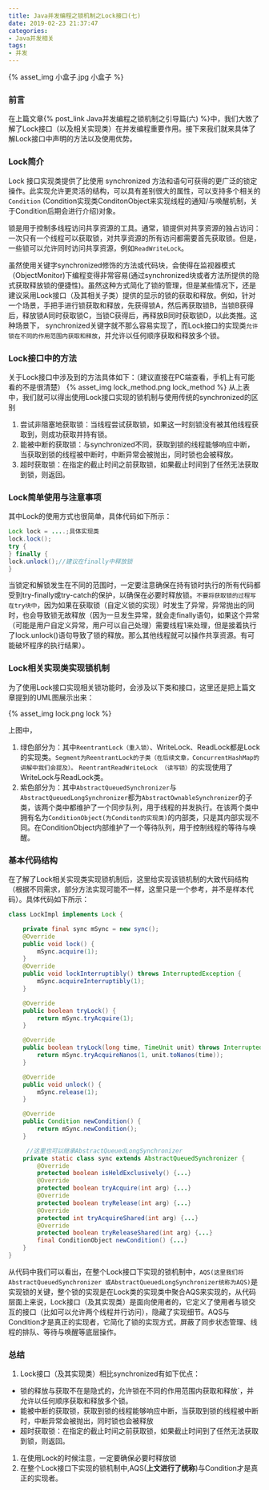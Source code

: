 ```yaml
---
title: Java并发编程之锁机制之Lock接口(七)
date: 2019-02-23 21:37:47
categories:
- Java并发相关
tags: 
- 并发
---
```


{% asset_img 小盒子.jpg 小盒子 %}

### 前言

在上篇文章{% post_link Java并发编程之锁机制之引导篇(六) %}中，我们大致了解了Lock接口（以及相关实现类）在并发编程重要作用。接下来我们就来具体了解Lock接口中声明的方法以及使用优势。

### Lock简介

Lock 接口实现类提供了比使用 synchronized 方法和语句可获得的更广泛的锁定操作。此实现允许更灵活的结构，可以具有差别很大的属性，可以支持多个相关的 `Condition` (Condition实现类ConditonObject来实现线程的通知/与唤醒机制，关于Condition后期会进行介绍)对象。

锁是用于控制多线程访问共享资源的工具。通常，锁提供对共享资源的独占访问：一次只有一个线程可以获取锁，对共享资源的所有访问都需要首先获取锁。但是，一些锁可以允许同时访问共享资源，例如`ReadWriteLock`。

虽然使用关键字synchronized修饰的方法或代码块，会使得在监视器模式（ObjectMonitor)下编程变得非常容易(通过synchronized块或者方法所提供的隐式获取释放锁的便捷性)。虽然这种方式简化了锁的管理，但是某些情况下，还是建议采用Lock接口（及其相关子类）提供的显示的锁的获取和释放。例如，针对一个场景，手把手进行锁获取和释放，先获得锁A，然后再获取锁B，当锁B获得后，释放锁A同时获取锁C，当锁C获得后，再释放B同时获取锁D，以此类推。这种场景下，
synchronized关键字就不那么容易实现了，而Lock接口的实现类`允许锁在不同的作用范围内获取和释放`，并允许以任何顺序获取和释放多个锁。

### Lock接口中的方法

关于Lock接口中涉及到的方法具体如下：（建议直接在PC端查看，手机上有可能看的不是很清楚）
{% asset_img lock_method.png lock_method %}
从上表中，我们就可以得出使用Lock接口实现的锁机制与使用传统的synchronized的区别

1. 尝试非阻塞地获取锁：当线程尝试获取锁，如果这一时刻锁没有被其他线程获取到，则成功获取并持有锁。
2. 能被中断的获取锁：与synchronized不同，获取到锁的线程能够响应中断，当获取到锁的线程被中断时，中断异常会被抛出，同时锁也会被释放。
3. 超时获取锁：在指定的截止时间之前获取锁，如果截止时间到了任然无法获取到锁，则返回。

### Lock简单使用与注意事项

其中Lock的使用方式也很简单，具体代码如下所示：

```java
Lock lock = ....;具体实现类
lock.lock();
try {
} finally {
lock.unlock();//建议在finally中释放锁
}
```

当锁定和解锁发生在不同的范围时，一定要注意确保在持有锁时执行的所有代码都受到try-finally或try-catch的保护，以确保在必要时释放锁。`不要将获取锁的过程写在try块中`，因为如果在获取锁（自定义锁的实现）时发生了异常，异常抛出的同时，也会导致锁无故释放（因为一旦发生异常，就会走finally语句，如果这个异常（可能是用户自定义异常，用户可以自己处理）需要线程1来处理，但是接着执行了lock.unlock()语句导致了锁的释放。那么其他线程就可以操作共享资源。有可能破坏程序的执行结果）。

### Lock相关实现类实现锁机制

为了使用Lock接口实现相关锁功能时，会涉及以下类和接口，这里还是把上篇文章提到的UML图展示出来：

{% asset_img lock.png lock %}

上图中，

 1. 绿色部分为：其中`ReentrantLock（重入锁）`、WriteLock、ReadLock都是Lock的实现类。`Segment为ReentrantLock的子类（在后续文章，ConcurrentHashMap的讲解中我们会提及）。` `ReentrantReadWriteLock （读写锁）`的实现使用了WriteLock与ReadLock类。
 2. 紫色部分为：其中`AbstractQueuedSynchronizer`与`AbstractQueuedLongSynchronizer`都为`AbstractOwnableSynchronizer`的子类，该两个类中都维护了一个同步队列，用于线程的并发执行。在该两个类中拥有名为`ConditionObject(为Conditon的实现类)`的内部类，只是其内部实现不同。在ConditionObject内部维护了一个等待队列，用于控制线程的等待与唤醒。

### 基本代码结构

在了解了Lock相关实现类实现锁机制后，这里给实现该锁机制的大致代码结构（根据不同需求，部分方法实现可能不一样，这里只是一个参考，并不是样本代码）。具体代码如下所示：

```java
class LockImpl implements Lock {

    private final sync mSync = new sync();
    @Override
    public void lock() {
        mSync.acquire(1);
    }
    @Override
    public void lockInterruptibly() throws InterruptedException {
        mSync.acquireInterruptibly(1);
    }

    @Override
    public boolean tryLock() {
        return mSync.tryAcquire(1);
    }

    @Override
    public boolean tryLock(long time, TimeUnit unit) throws InterruptedException {
        return mSync.tryAcquireNanos(1, unit.toNanos(time));
    }

    @Override
    public void unlock() {
        mSync.release(1);
    }

    @Override
    public Condition newCondition() {
        return mSync.newCondition();
    }

     //这里也可以继承AbstractQueuedLongSynchronizer
    private static class sync extends AbstractQueuedSynchronizer {
        @Override
        protected boolean isHeldExclusively() {...}
        @Override
        protected boolean tryAcquire(int arg) {...}
        @Override
        protected boolean tryRelease(int arg) {...}
        @Override
        protected int tryAcquireShared(int arg) {...}
        @Override
        protected boolean tryReleaseShared(int arg) {...}
        final ConditionObject newCondition() {...}
    }
}
```

从代码中我们可以看出，在整个Lock接口下实现的锁机制中，`AQS(这里我们将AbstractQueuedSynchronizer 或AbstractQueuedLongSynchronizer统称为AQS)`是实现锁的关键，整个锁的实现是在Lock类的实现类中聚合AQS来实现的，从代码层面上来说，Lock接口（及其实现类）是面向使用者的，它定义了使用者与锁交互的接口（比如可以允许两个线程并行访问），隐藏了实现细节。AQS与Condition才是真正的实现者，它简化了锁的实现方式，屏蔽了同步状态管理、线程的排队、等待与唤醒等底层操作。

### 总结

1. Lock接口（及其实现类）相比synchronized有如下优点：

- 锁的释放与获取不在是隐式的，允许锁在不同的作用范围内获取和释放`，并允许以任何顺序获取和释放多个锁。
- 能被中断的获取锁，获取到锁的线程能够响应中断，当获取到锁的线程被中断时，中断异常会被抛出，同时锁也会被释放
- 超时获取锁：在指定的截止时间之前获取锁，如果截止时间到了任然无法获取到锁，则返回。
  
1. 在使用Lock的时候注意，一定要确保必要时释放锁
2. 在整个Lock接口下实现的锁机制中,AQS(**上文进行了统称**)与Condition才是真正的实现者。
